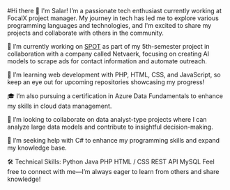 #Hi there 👋 I'm Salar!
I’m a passionate tech enthusiast currently working at FocalX project manager. My journey in tech has led me to explore various programming languages and technologies, and I'm excited to share my projects and collaborate with others in the community.

🔭 I’m currently working on [SPOT](https://github.com/SalarKo/SPOT) as part of my 5th-semester project in collaboration with a company called Netvaerk, focusing on creating AI models to scrape ads for contact information and automate outreach.

🌱 I’m learning web development with PHP, HTML, CSS, and JavaScript, so keep an eye out for upcoming repositories showcasing my progress!

🎓 I’m also pursuing a certification in Azure Data Fundamentals to enhance my skills in cloud data management.

👯 I’m looking to collaborate on data analyst-type projects where I can analyze large data models and contribute to insightful decision-making.

🤔 I’m seeking help with C# to enhance my programming skills and expand my knowledge base.

🛠️ Technical Skills:
Python
Java
PHP
HTML / CSS
REST API
MySQL
Feel free to connect with me—I’m always eager to learn from others and share knowledge!

